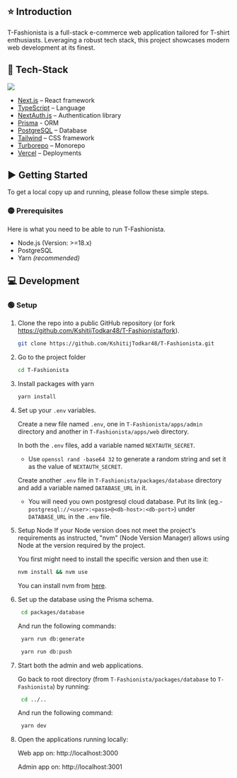 ## ⭐ Introduction
 T-Fashionista is a full-stack e-commerce web application tailored for T-shirt enthusiasts. Leveraging a robust tech stack, this project showcases modern web development at its finest.

## 🔧 Tech-Stack 
<img src='https://skillicons.dev/icons?i=nextjs,typescript,tailwind,prisma,postgresql,vercel'/>

- [Next.js](https://nextjs.org/) – React framework
- [TypeScript](https://www.typescriptlang.org/) – Language
- [NextAuth.js](https://next-auth.js.org/) – Authentication library
- [Prisma](https://www.prisma.io/) - ORM
- [PostgreSQL](https://www.postgresql.org/) – Database
- [Tailwind](https://tailwindcss.com/) – CSS framework
- [Turborepo](https://turbo.build/repo) – Monorepo
- [Vercel](https://vercel.com/) – Deployments

## ▶️ Getting Started

To get a local copy up and running, please follow these simple steps.

### 🟡 Prerequisites

Here is what you need to be able to run T-Fashionista.

- Node.js (Version: >=18.x)
- PostgreSQL
- Yarn _(recommended)_

## 💻 Development

### 🟢 Setup

1. Clone the repo into a public GitHub repository (or fork https://github.com/KshitijTodkar48/T-Fashionista/fork).

   ```sh
   git clone https://github.com/KshitijTodkar48/T-Fashionista.git
   ```

   
2. Go to the project folder

   ```sh
   cd T-Fashionista
   ```


3. Install packages with yarn

   ```sh
   yarn install
   ```

   
4. Set up your `.env` variables.

   Create a new file named `.env`, one in `T-Fashionista/apps/admin` directory and another in `T-Fashionista/apps/web` directory.

   In both the `.env` files, add a variable named `NEXTAUTH_SECRET`.

   - Use `openssl rand -base64 32` to generate a random string and set it as the value of `NEXTAUTH_SECRET`.
   
   Create another `.env` file in `T-Fashionista/packages/database` directory and add a variable named `DATABASE_URL` in it.
   
   - You will need you own postgresql cloud database. Put its link (eg.- `postgresql://<user>:<pass>@<db-host>:<db-port>`) under `DATABASE_URL` in the `.env` file.


6. Setup Node
   If your Node version does not meet the project's requirements as instructed, "nvm" (Node Version Manager) allows using Node at the version required by the project.
   
   You first might need to install the specific version and then use it:

   ```sh
   nvm install && nvm use
   ```

   You can install nvm from [here](https://github.com/nvm-sh/nvm).


7. Set up the database using the Prisma schema.

    ```sh
     cd packages/database
    ```
   And run the following commands:
    
    ```sh
     yarn run db:generate
    ```
    
    ```sh
     yarn run db:push
    ```


 8. Start both the admin and web applications.

    Go back to root directory (from `T-Fashionista/packages/database` to `T-Fashionista`) by running:

    ```sh
     cd ../..
    ```

    And run the following command:

    ```sh
     yarn dev
    ```


 9. Open the applications running locally:

    Web app on: http://localhost:3000
    
    Admin app on: http://localhost:3001


